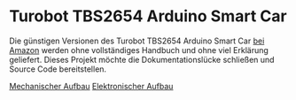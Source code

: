 # Turobot TBS2654 Arduino Smart Car

Die günstigen Versionen des Turobot TBS2654 Arduino Smart Car [bei Amazon](https://www.amazon.de/dp/B01FXF0KEM/) werden ohne vollständiges Handbuch und ohne viel Erklärung geliefert. Dieses Projekt möchte die Dokumentationslücke schließen und Source Code bereitstellen.

[Mechanischer Aufbau](./Mechanischer%20Aufbau.md)
[Elektronischer Aufbau](./Elektronischer%20Aufbau.md)
